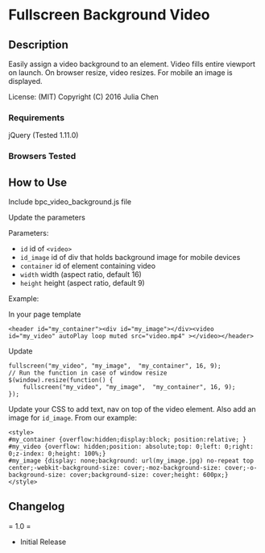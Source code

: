 # Fullscreen Background Video

## Description

Easily assign a video background to an element. Video fills entire viewport on launch. On browser resize, video resizes. For mobile an image is displayed.

License: (MIT) Copyright (C) 2016 Julia Chen

### Requirements

jQuery (Tested 1.11.0)

### Browsers Tested

## How to Use

Include bpc_video_background.js file

Update the parameters

Parameters:

* `id`			id of `<video>`
* `id_image`		id of div that holds background image for mobile devices
* `container`	id of element containing video
* `width`			width (aspect ratio, default 16)
* `height`			height (aspect ratio, default 9)

Example:

In your page template
```
<header id="my_container"><div id="my_image"></div><video id="my_video" autoPlay loop muted src="video.mp4" ></video></header>
```

Update
```
fullscreen("my_video", "my_image",  "my_container", 16, 9);
// Run the function in case of window resize
$(window).resize(function() {
	fullscreen("my_video", "my_image",  "my_container", 16, 9);
});
```

Update your CSS to add text, nav on top of the video element. Also add an image for `id_image`. From our example:
```
<style>
#my_container {overflow:hidden;display:block; position:relative; }
#my_video {overflow: hidden;position: absolute;top: 0;left: 0;right: 0;z-index: 0;height: 100%;}
#my_image {display: none;background: url(my_image.jpg) no-repeat top center;-webkit-background-size: cover;-moz-background-size: cover;-o-background-size: cover;background-size: cover;height: 600px;}
</style>
```
## Changelog

= 1.0 =

* Initial Release
